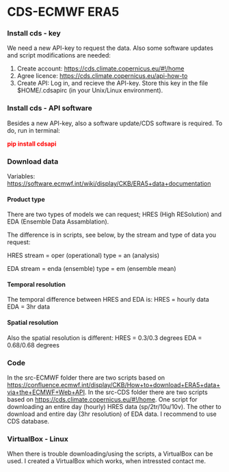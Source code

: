 # CDS-ECMWF ERA5 

### Install cds - key

We need a new API-key to request the data. Also some software updates and script modifications are needed:

1. Create account:
https://cds.climate.copernicus.eu/#!/home 
2. Agree licence:
https://cds.climate.copernicus.eu/api-how-to 
3. Create API:
Log in, and recieve the API-key. Store this key in the file $HOME/.cdsapirc (in your Unix/Linux environment). 

### Install cds - API software

Besides a new API-key, also a software update/CDS software is required. To do, run in terminal:

<font color=red>**pip install cdsapi**</font>

### Download data

Variables:
https://software.ecmwf.int/wiki/display/CKB/ERA5+data+documentation  

#### Product type

There are two types of models we can request; HRES (High RESolution) and EDA (Ensemble Data Assamblation).

The difference is in scripts, see below, by the stream and type of data you request:

HRES
stream = oper (operational)
type = an (analysis)

EDA
stream = enda (ensemble)
type = em (ensemble mean)

#### Temporal resolution

The temporal difference between HRES and EDA is:
HRES = hourly data
EDA = 3hr data

#### Spatial resolution

Also the spatial resolution is different:
HRES = 0.3/0.3 degrees
EDA = 0.68/0.68 degrees


### Code

In the src-ECMWF folder there are two scripts based on https://confluence.ecmwf.int/display/CKB/How+to+download+ERA5+data+via+the+ECMWF+Web+API. In the src-CDS folder there are two scripts based on https://cds.climate.copernicus.eu/#!/home. One script for downloading an entire day (hourly) HRES data (sp/2tr/10u/10v). The other to download and entire day (3hr resolution) of EDA data. I recommend to use CDS database.

### VirtualBox - Linux

When there is trouble downloading/using the scripts, a VirtualBox can be used. I created a VirtualBox which works, when intressted contact me.

